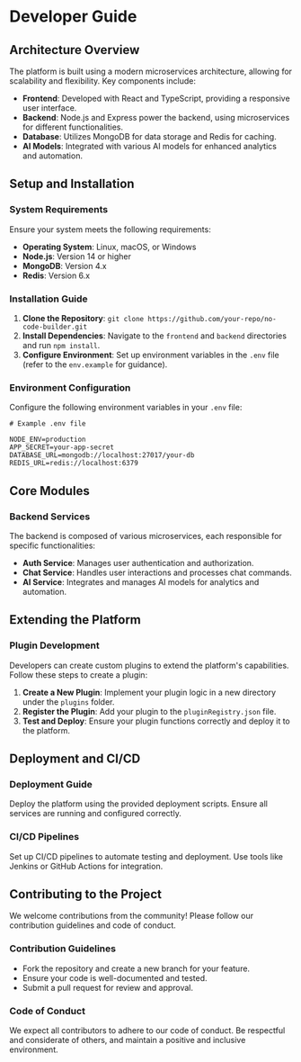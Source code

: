 
# Developer Guide

## Architecture Overview

The platform is built using a modern microservices architecture, allowing for scalability and flexibility. Key components include:

- **Frontend**: Developed with React and TypeScript, providing a responsive user interface.
- **Backend**: Node.js and Express power the backend, using microservices for different functionalities.
- **Database**: Utilizes MongoDB for data storage and Redis for caching.
- **AI Models**: Integrated with various AI models for enhanced analytics and automation.

## Setup and Installation

### System Requirements

Ensure your system meets the following requirements:

- **Operating System**: Linux, macOS, or Windows
- **Node.js**: Version 14 or higher
- **MongoDB**: Version 4.x
- **Redis**: Version 6.x

### Installation Guide

1. **Clone the Repository**: `git clone https://github.com/your-repo/no-code-builder.git`
2. **Install Dependencies**: Navigate to the `frontend` and `backend` directories and run `npm install`.
3. **Configure Environment**: Set up environment variables in the `.env` file (refer to the `env.example` for guidance).

### Environment Configuration

Configure the following environment variables in your `.env` file:

```plaintext
# Example .env file

NODE_ENV=production
APP_SECRET=your-app-secret
DATABASE_URL=mongodb://localhost:27017/your-db
REDIS_URL=redis://localhost:6379
```

## Core Modules

### Backend Services

The backend is composed of various microservices, each responsible for specific functionalities:

- **Auth Service**: Manages user authentication and authorization.
- **Chat Service**: Handles user interactions and processes chat commands.
- **AI Service**: Integrates and manages AI models for analytics and automation.

## Extending the Platform

### Plugin Development

Developers can create custom plugins to extend the platform's capabilities. Follow these steps to create a plugin:

1. **Create a New Plugin**: Implement your plugin logic in a new directory under the `plugins` folder.
2. **Register the Plugin**: Add your plugin to the `pluginRegistry.json` file.
3. **Test and Deploy**: Ensure your plugin functions correctly and deploy it to the platform.

## Deployment and CI/CD

### Deployment Guide

Deploy the platform using the provided deployment scripts. Ensure all services are running and configured correctly.

### CI/CD Pipelines

Set up CI/CD pipelines to automate testing and deployment. Use tools like Jenkins or GitHub Actions for integration.

## Contributing to the Project

We welcome contributions from the community! Please follow our contribution guidelines and code of conduct.

### Contribution Guidelines

- Fork the repository and create a new branch for your feature.
- Ensure your code is well-documented and tested.
- Submit a pull request for review and approval.

### Code of Conduct

We expect all contributors to adhere to our code of conduct. Be respectful and considerate of others, and maintain a positive and inclusive environment.
            